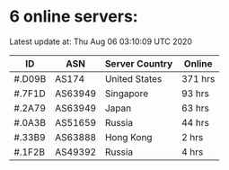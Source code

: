 # 6 online servers:

Latest update at: Thu Aug 06 03:10:09 UTC 2020

| ID | ASN | Server Country | Online |
| -- | --- | -------------- | ------ |
| #.D09B | AS174 | United States | 371 hrs |
| #.7F1D | AS63949 | Singapore | 93 hrs |
| #.2A79 | AS63949 | Japan | 63 hrs |
| #.0A3B | AS51659 | Russia | 44 hrs |
| #.33B9 | AS63888 | Hong Kong | 2 hrs |
| #.1F2B | AS49392 | Russia | 4 hrs |

